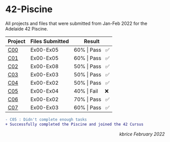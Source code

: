 # 42-Piscine
All projects and files that were submitted from Jan-Feb 2022 for the Adelaide 42 Piscine.

|  Project |   Files Submitted   |     Result    |
|    -     |          -          |       -       |
|   [C00](https://github.com/kaseypsbrice/42-Piscine/tree/main/C00)    |    Ex00-Ex05        | 60% \| Pass &nbsp; :white_check_mark:|
|   [C01](https://github.com/kaseypsbrice/42-Piscine/tree/main/C01)    |    Ex00-Ex05        | 60% \| Pass &nbsp; :white_check_mark: |
|   [C02](https://github.com/kaseypsbrice/42-Piscine/tree/main/C02)    |    Ex00-Ex08        | 50% \| Pass &nbsp; :white_check_mark: |
|   [C03](https://github.com/kaseypsbrice/42-Piscine/tree/main/C03)    |    Ex00-Ex03        | 50% \| Pass &nbsp; :white_check_mark:  |
|   [C04](https://github.com/kaseypsbrice/42-Piscine/tree/main/C04)    |    Ex00-Ex02        | 50% \| Pass &nbsp; :white_check_mark:  |
|   [C05](https://github.com/kaseypsbrice/42-Piscine/tree/main/C05)    |    Ex00-Ex04        | 40% \| Fail &nbsp;&nbsp;&nbsp; :x:  |
|   [C06](https://github.com/kaseypsbrice/42-Piscine/tree/main/C06)    |    Ex00-Ex02        | 70% \| Pass &nbsp; :white_check_mark: |
|   [C07](https://github.com/kaseypsbrice/42-Piscine/tree/main/C07)    |    Ex00-Ex03        | 60% \| Pass &nbsp; :white_check_mark: |

```diff
- C05 : Didn't complete enough tasks
+ Successfully completed the Piscine and joined the 42 Cursus
```
<p align="right"><i>kbrice February 2022</i></p>
